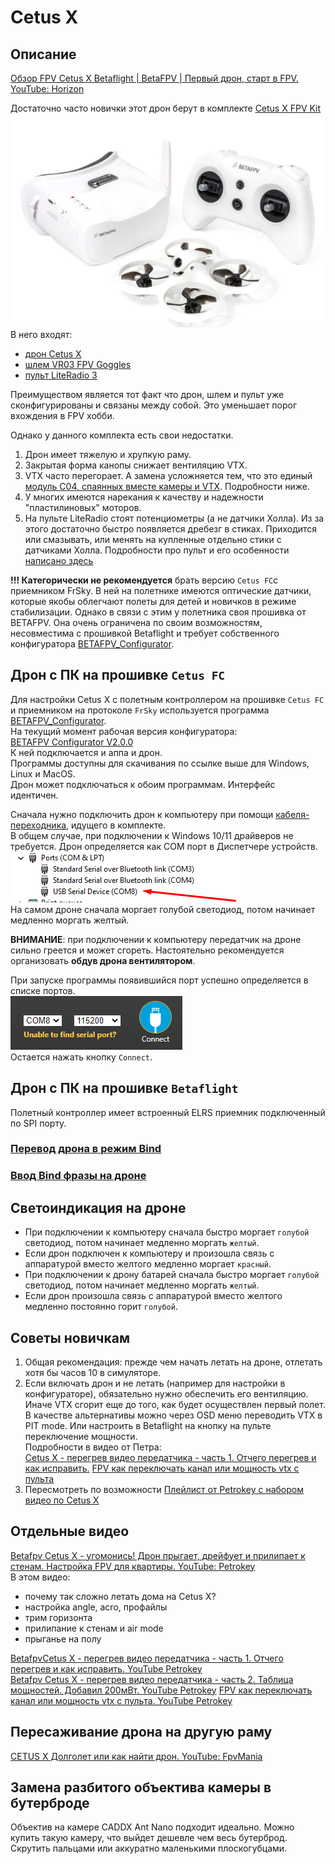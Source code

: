 # Cetus X

## Описание
[Обзор FPV Cetus X Betaflight | BetaFPV | Первый дрон, старт в FPV. YouTube: Horizon](https://www.youtube.com/watch?v=MjO-WXwTGzM)

Достаточно часто новички этот дрон берут в комплекте [Cetus X FPV Kit](https://betafpv.com/collections/all-drone/products/cetus-x-fpv-kit)  
![](CetusXFpvKit.png)  
В него входят:  
- [дрон Cetus X](https://betafpv.com/collections/cetus-series/products/cetus-x-brushless-quadcopter)  
- [шлем VR03 FPV Goggles](https://betafpv.com/products/vr03-fpv-goggles)  
- [пульт LiteRadio 3](https://betafpv.com/collections/tx/products/literadio-3-radio-transmitter)

Преимуществом является тот факт что дрон, шлем и пульт уже сконфигурированы и связаны между собой. Это уменьшает порог вхождения в FPV хобби.  

Однако у данного комплекта есть свои недостатки.  
1. Дрон имеет тяжелую и хрупкую раму.  
2. Закрытая форма канопы снижает вентиляцию VTX.  
3. VTX часто перегорает. А замена усложняется тем, что это единый [модуль С04, спаянных вместе камеры и VTX](./../90_Компоненты/Camera_VTX_C04.md). Подробности ниже.  
4. У многих имеются нарекания к качеству и надежности "пластилиновых" моторов.  
5. На пульте LiteRadio стоят потенциометры (а не датчики Холла). Из за этого достаточно быстро появляется дребезг в стиках. Приходится или смазывать, или менять на купленные отдельно стики с датчиками Холла. Подробности про пульт и его особенности [написано здесь](./../../../../10_Аппаратура(Пульты)/90_Модели/30_Betafpv/LiteRadio/01_Общая_информация.md)  

**!!! Категорически не рекомендуется** брать версию `Cetus FC`с приемником FrSky. В ней на полетнике имеются оптические датчики, которые якобы облегчают полеты для детей и новичков в режиме стабилизации. Однако в связи с этим у полетника своя прошивка от BETAFPV. Она очень ограничена по своим возможностям, несовместима с прошивкой Betaflight и требует собственного конфигуратора [BETAFPV_Configurator](https://github.com/BETAFPV/BETAFPV_Configurator).

## Дрон с ПК на прошивке `Cetus FC`
Для настройки Cetus X с полетным контроллером на прошивке `Cetus FC` и приемником на протоколе `FrSky` используется программа [BETAFPV_Configurator](https://github.com/BETAFPV/BETAFPV_Configurator).  
На текущий момент рабочая версия конфигуратора:  
[BETAFPV Configurator V2.0.0](https://github.com/BETAFPV/BETAFPV_Configurator/releases/tag/V2.0.0)  
К ней подключается и аппа и дрон.   
Программы доступны для скачивания по ссылке выше для Windows, Linux и MacOS.  
Дрон может подключаться к обоим программам. Интерфейс идентичен.

Сначала нужно подключить дрон к компьютеру при помощи [кабеля-переходника](30_Кабель_переходник.md), идущего в комплекте.  
В общем случае, при подключении к Windows 10/11 драйверов не требуется. Дрон определяется как COM порт в Диспетчере устройств.  
![](CetusX_Port.png)  
На самом дроне сначала моргает голубой светодиод, потом начинает медленно моргать желтый.  

**ВНИМАНИЕ**: при подключении к компьютеру передатчик на дроне сильно греется и может сгореть. Настоятельно рекомендуется организовать **обдув дрона вентилятором**.  

При запуске программы появившийся порт успешно определяется в списке портов.  
![](Configurator_Port.png)  
Остается нажать кнопку `Connect`.

## Дрон с ПК на прошивке `Betaflight`
Полетный контроллер имеет встроенный ELRS приемник подключенный по SPI порту.

### [Перевод дрона в режим Bind](./../../../60_Bind/50_Режим_Bind_дрона_с_SPI.md)

### [Ввод Bind фразы на дроне](./../../../60_Bind/54_Bind_фраза_дрона_с_SPI.md)


## Светоиндикация на дроне
- При подключении к компьютеру сначала быстро моргает `голубой` светодиод, потом начинает медленно моргать `желтый`.  
- Если дрон подключен к компьютеру и произошла связь с аппаратурой вместо желтого медленно моргает `красный`.  
- При подключении к дрону батарей сначала быстро моргает `голубой` светодиод, потом начинает медленно моргать `желтый`.  
- Если дрон произошла связь с аппаратурой вместо желтого медленно постоянно горит `голубой`.  

## Советы новичкам
1. Общая рекомендация: прежде чем начать летать на дроне, отлетать хотя бы часов 10 в симуляторе.
2. Если включать дрон и не летать (например для настройки в конфигураторе), обязательно нужно обеспечить его вентиляцию. Иначе VTX сгорит еще до того, как будет осуществлен первый полет. В качестве альтернативы можно через OSD меню переводить VTX в PIT mode. Или настроить в Betaflight на кнопку на пульте переключение мощности.  
Подробности в видео от Петра:  
 [Cetus X - перегрев видео передатчика - часть 1. Отчего перегрев и как исправить.](https://www.youtube.com/watch?v=T5I1-_kiTXA)
 [FPV как переключать канал или мощность vtx с пульта](https://www.youtube.com/watch?v=ElDQzcKTmy0)  
3. Пересмотреть по возможности [Плейлист от Petrokey с набором видео по Cetus X](https://www.youtube.com/watch?v=tGPvwgN4XSA&list=PLibQsrRt3X1cWiIiE2T3RKKdAgSZxIGjX)  

## Отдельные видео

[Betafpv Cetus X - угомонись! Дрон прыгает, дрейфует и прилипает к стенам. Настройка FPV для квартиры. YouTube: Petrokey](https://www.youtube.com/watch?v=kPr2hmY9g5g)  
В этом видео:  
- почему так сложно летать дома на Cetus X?
- настройка angle, acro, профайлы
- трим горизонта
- прилипание к стенам и air mode
- прыганье на полу 

[BetafpvCetus X - перегрев видео передатчика - часть 1. Отчего перегрев и как исправить. YouTube Petrokey](https://www.youtube.com/watch?v=T5I1-_kiTXA)  
[Betafpv Cetus X - перегрев видео передатчика - часть 2. Таблица мощностей. Добавил 200мВт. YouTube Petrokey](https://www.youtube.com/watch?v=hDFj-GG1LZ8)
[FPV как переключать канал или мощность vtx с пульта. YouTube Petrokey](https://www.youtube.com/watch?v=ElDQzcKTmy0)  

## Пересаживание дрона на другую раму
[CETUS X Долголет или как найти дрон. YouTube: FpvMania](https://www.youtube.com/watch?v=_AvySHJ7s5Y)

## Замена разбитого объектива камеры в бутерброде
Объектив на камере CADDX Ant Nano подходит идеально. Можно купить такую камеру, что выйдет дешевле чем весь бутерброд. Скрутить пальцами или аккуратно маленькими плоскогубцами.

